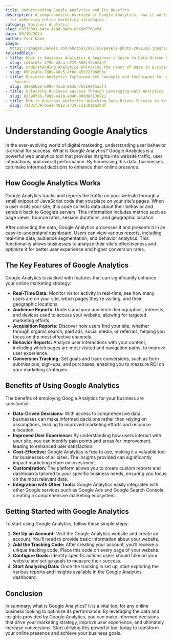 ```yaml
---
title: Understanding Google Analytics and Its Benefits
description: A comprehensive overview of Google Analytics, how it works, and its benefits
  for enhancing online marketing strategies.
category: Business Analytics
slug: e9719891-64ce-41ad-84db-da49d7766e94
date: 09/19/2024
author: Your Name
image: 
  https://images.pexels.com/photos/2061168/pexels-photo-2061168.jpeg?auto=compress&cs=tinysrgb&w=600
relatedBlogs:
- title: What is Business Analytics A Beginner's Guide to Data-Driven Decision Making
  slug: cd4bcd5c-479b-43ca-b729-308c3946e4e7
- title: Understanding Analytics Unlocking the Power of Data in Business
  slug: 89b2c49e-78de-40c5-af0e-45f22f966bbe
- title: Business Analytics Explained Key Concepts and Techniques for Data-Driven
    Success
  slug: d0ea0626-609d-4cab-8b36-76c699f5aaf4
- title: Unlocking Business Success Through Leveraging Data Analytics
  slug: 82399f86-f9d6-4a18-a046-008d8d138a21
- title: MBA in Business Analytics Unlocking Data-Driven Success in Your Career
  slug: 7aa31f39-b5ee-4012-a739-11a3011aabdf
---
```


# Understanding Google Analytics

In the ever-evolving world of digital marketing, understanding user behavior is crucial for success. What is Google Analytics? Google Analytics is a powerful web analytics tool that provides insights into website traffic, user interactions, and overall performance. By harnessing this data, businesses can make informed decisions to enhance their online presence.

## How Google Analytics Works

Google Analytics tracks and reports the traffic on your website through a small snippet of JavaScript code that you place on your site’s pages. When a user visits your site, this code collects data about their behavior and sends it back to Google’s servers. This information includes metrics such as page views, bounce rates, session durations, and geographic location.

After collecting the data, Google Analytics processes it and presents it in an easy-to-understand dashboard. Users can view various reports, including real-time data, audience segmentation, and behavior analytics. This functionality allows businesses to analyze their site's effectiveness and optimize it for better user experience and higher conversion rates.

## The Key Features of Google Analytics

Google Analytics is packed with features that can significantly enhance your online marketing strategy:

- **Real-Time Data:** Monitor visitor activity in real-time, see how many users are on your site, which pages they're visiting, and their geographic locations.
- **Audience Reports:** Understand your audience demographics, interests, and devices used to access your website, allowing for targeted marketing efforts.
- **Acquisition Reports:** Discover how users find your site, whether through organic search, paid ads, social media, or referrals, helping you focus on the most effective channels.
- **Behavior Reports:** Analyze user interactions with your content, including which pages are most visited and navigation paths, to improve user experience.
- **Conversion Tracking:** Set goals and track conversions, such as form submissions, sign-ups, and purchases, enabling you to measure ROI on your marketing strategies.

## Benefits of Using Google Analytics

The benefits of employing Google Analytics for your business are substantial:

- **Data-Driven Decisions:** With access to comprehensive data, businesses can make informed decisions rather than relying on assumptions, leading to improved marketing efforts and resource allocation.
- **Improved User Experience:** By understanding how users interact with your site, you can identify pain points and areas for improvement, leading to enhanced user satisfaction.
- **Cost-Effective:** Google Analytics is free to use, making it a valuable tool for businesses of all sizes. The insights provided can significantly impact marketing return on investment.
- **Customization:** The platform allows you to create custom reports and dashboards tailored to your specific business needs, ensuring you focus on the most relevant data.
- **Integration with Other Tools:** Google Analytics easily integrates with other Google services such as Google Ads and Google Search Console, creating a comprehensive marketing ecosystem.

## Getting Started with Google Analytics

To start using Google Analytics, follow these simple steps:

1. **Set Up an Account:** Visit the Google Analytics website and create an account. You’ll need to provide basic information about your website.
2. **Add the Tracking Code:** After creating your account, you’ll receive a unique tracking code. Place this code on every page of your website.
3. **Configure Goals:** Identify specific actions users should take on your website and set up goals to measure their success.
4. **Start Analyzing Data:** Once the tracking is set up, start exploring the various reports and insights available in the Google Analytics dashboard.

## Conclusion

In summary, what is Google Analytics? It is a vital tool for any online business looking to optimize its performance. By leveraging the data and insights provided by Google Analytics, you can make informed decisions that drive your marketing strategy, improve user experience, and ultimately increase conversions. Start utilizing this powerful tool today to transform your online presence and achieve your business goals.
